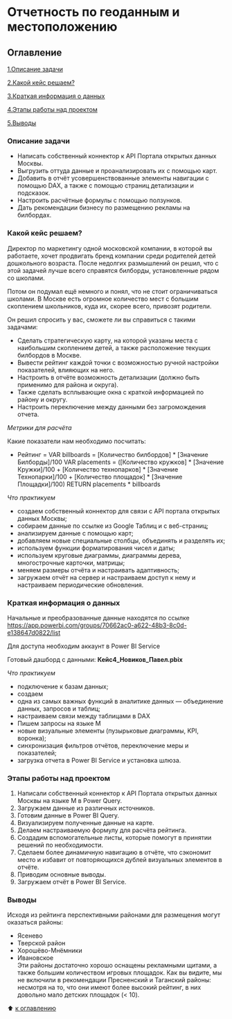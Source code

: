 # Отчетность по геоданным и местоположению

## Оглавление

[1.Описание задачи](https://github.com/PavelNovikov888/practical_work/tree/master/%D0%98%D0%BD%D1%81%D1%82%D1%80%D1%83%D0%BC%D0%B5%D0%BD%D1%82%D1%8B%20%D0%B0%D0%BD%D0%B0%D0%BB%D0%B8%D1%82%D0%B8%D0%BA%D0%B0%20%D0%B4%D0%B0%D0%BD%D0%BD%D1%8B%D1%85/PowerBI/%D0%90%D0%BD%D0%B0%D0%BB%D0%B8%D1%82%D0%B8%D0%BA%D0%B0%20%D0%BC%D0%B0%D1%80%D0%BA%D0%B5%D1%82%D0%B8%D0%BD%D0%B3%D0%B0%20%D0%B8%20%D0%BF%D1%80%D0%BE%D0%B4%D0%B0%D0%B6#%D0%BE%D0%BF%D0%B8%D1%81%D0%B0%D0%BD%D0%B8%D0%B5-%D0%B7%D0%B0%D0%B4%D0%B0%D1%87%D0%B8)

[2.Какой кейс решаем?](https://github.com/PavelNovikov888/practical_work/tree/master/%D0%98%D0%BD%D1%81%D1%82%D1%80%D1%83%D0%BC%D0%B5%D0%BD%D1%82%D1%8B%20%D0%B0%D0%BD%D0%B0%D0%BB%D0%B8%D1%82%D0%B8%D0%BA%D0%B0%20%D0%B4%D0%B0%D0%BD%D0%BD%D1%8B%D1%85/PowerBI/%D0%90%D0%BD%D0%B0%D0%BB%D0%B8%D1%82%D0%B8%D0%BA%D0%B0%20%D0%BC%D0%B0%D1%80%D0%BA%D0%B5%D1%82%D0%B8%D0%BD%D0%B3%D0%B0%20%D0%B8%20%D0%BF%D1%80%D0%BE%D0%B4%D0%B0%D0%B6#%D0%BA%D0%B0%D0%BA%D0%BE%D0%B9-%D0%BA%D0%B5%D0%B9%D1%81-%D1%80%D0%B5%D1%88%D0%B0%D0%B5%D0%BC)

[3.Краткая информация о данных](https://github.com/PavelNovikov888/practical_work/tree/master/%D0%98%D0%BD%D1%81%D1%82%D1%80%D1%83%D0%BC%D0%B5%D0%BD%D1%82%D1%8B%20%D0%B0%D0%BD%D0%B0%D0%BB%D0%B8%D1%82%D0%B8%D0%BA%D0%B0%20%D0%B4%D0%B0%D0%BD%D0%BD%D1%8B%D1%85/PowerBI/%D0%90%D0%BD%D0%B0%D0%BB%D0%B8%D1%82%D0%B8%D0%BA%D0%B0%20%D0%BC%D0%B0%D1%80%D0%BA%D0%B5%D1%82%D0%B8%D0%BD%D0%B3%D0%B0%20%D0%B8%20%D0%BF%D1%80%D0%BE%D0%B4%D0%B0%D0%B6#%D0%BA%D1%80%D0%B0%D1%82%D0%BA%D0%B0%D1%8F-%D0%B8%D0%BD%D1%84%D0%BE%D1%80%D0%BC%D0%B0%D1%86%D0%B8%D1%8F-%D0%BE-%D0%B4%D0%B0%D0%BD%D0%BD%D1%8B%D1%85)

[4.Этапы работы над проектом](https://github.com/PavelNovikov888/practical_work/tree/master/%D0%98%D0%BD%D1%81%D1%82%D1%80%D1%83%D0%BC%D0%B5%D0%BD%D1%82%D1%8B%20%D0%B0%D0%BD%D0%B0%D0%BB%D0%B8%D1%82%D0%B8%D0%BA%D0%B0%20%D0%B4%D0%B0%D0%BD%D0%BD%D1%8B%D1%85/PowerBI/%D0%90%D0%BD%D0%B0%D0%BB%D0%B8%D1%82%D0%B8%D0%BA%D0%B0%20%D0%BC%D0%B0%D1%80%D0%BA%D0%B5%D1%82%D0%B8%D0%BD%D0%B3%D0%B0%20%D0%B8%20%D0%BF%D1%80%D0%BE%D0%B4%D0%B0%D0%B6#%D1%8D%D1%82%D0%B0%D0%BF%D1%8B-%D1%80%D0%B0%D0%B1%D0%BE%D1%82%D1%8B-%D0%BD%D0%B0%D0%B4-%D0%BF%D1%80%D0%BE%D0%B5%D0%BA%D1%82%D0%BE%D0%BC) 

[5.Выводы](https://github.com/PavelNovikov888/practical_work/tree/master/%D0%98%D0%BD%D1%81%D1%82%D1%80%D1%83%D0%BC%D0%B5%D0%BD%D1%82%D1%8B%20%D0%B0%D0%BD%D0%B0%D0%BB%D0%B8%D1%82%D0%B8%D0%BA%D0%B0%20%D0%B4%D0%B0%D0%BD%D0%BD%D1%8B%D1%85/PowerBI/%D0%90%D0%BD%D0%B0%D0%BB%D0%B8%D1%82%D0%B8%D0%BA%D0%B0%20%D0%BC%D0%B0%D1%80%D0%BA%D0%B5%D1%82%D0%B8%D0%BD%D0%B3%D0%B0%20%D0%B8%20%D0%BF%D1%80%D0%BE%D0%B4%D0%B0%D0%B6#%D0%B2%D1%8B%D0%B2%D0%BE%D0%B4%D1%8B)


### Описание задачи

- Написать собственный коннектор к API Портала открытых данных Москвы.  
- Выгрузить оттуда данные и проанализировать их с помощью карт.  
- Добавить в отчёт усовершенствованные элементы навигации с помощью DAX, а также с помощью страниц детализации и подсказок.  
- Настроить расчётные формулы с помощью ползунков.  
- Дать рекомендации бизнесу по размещению рекламы на билбордах.  


### Какой кейс решаем?

Директор по маркетингу одной московской компании, в которой вы работаете, хочет продвигать бренд компании среди родителей детей дошкольного возраста. После недолгих размышлений он решил, что с этой задачей лучше всего справятся билборды, установленные рядом со школами.  

 Потом он подумал ещё немного и понял, что не стоит ограничиваться школами. В Москве есть огромное количество мест с большим скоплением школьников, куда их, скорее всего, привозят родители.

Он решил спросить у вас, сможете ли вы справиться с такими задачами:

- Сделать стратегическую карту, на которой указаны места с наибольшим скоплением детей, а также расположение текущих билбордов в Москве.
- Вывести рейтинг каждой точки с возможностью ручной настройки показателей, влияющих на него.
- Настроить в отчёте возможность детализации (должно быть применимо для района и округа).
- Также сделать всплывающие окна с краткой информацией по району и округу.
- Настроить переключение между данными без загромождения отчета.

*Метрики для расчёта*

Какие показатели нам необходимо посчитать:  

- Рейтинг =
VAR billboards = [Количество билбордов] * [Значение Билборды]/100
VAR placements =
([Количество кружков] * [Значение Кружки]/100 +
[Количество технопарков] * [Значение Технопарки]/100 +
[Количество площадок] * [Значение Площадки]/100)
RETURN
placements * billboards

*Что практикуем*
- создаем собственный коннектор для связи с API портала открытых данных Москвы;  
- собираем данные по ссылке из Google Таблиц и с веб-страниц; 
- анализируем данные с помощью карт; 
- добавляем новые специальные столбцы, объединять и разделять их;  
- используем функции форматирования чисел и даты;  
- используем круговые диаграммы, диаграммы дерева, многострочные карточки, матрицы;  
- меняем размеры отчёта и настраивать адаптивность;  
- загружаем отчёт на сервер и настраиваем доступ к нему и настраиваем периодические обновления.  

### Краткая информация о данных

Начальные и преобразованные данные находятся по ссылке https://app.powerbi.com/groups/70662ac0-a622-48b3-8c0d-e138647d0822/list  

Для доступа необходим аккаунт в Power BI Service  

Готовый дашборд с данными:  **Кейс4_Новиков_Павел.pbix**

*Что практикуем* 
- подключение к базам данных; 
- создаем  
- одна из самых важных функций в аналитике данных — объединение данных, запросов и таблиц;  
- настраиваем связи между таблицами в DAX 
- Пишем запросы на языке М
- новые визуальные элементы (пузырьковые диаграммы, KPI, воронка);  
- синхронизация фильтров отчётов, переключение меры и показателей;  
- загрузка отчета в Power BI Service и установка шлюза.  

### Этапы работы над проектом  

1. Написали собственный коннектор к API Портала открытых данных Москвы на языке M в Power Query.  
2. Загружаем данные из различных источников.    
3. Готовим данные в Power BI Query.   
4. Визуализируем полученные данные на карте.  
5. Делаем настраиваемую формулу для расчёта рейтинга.
6. Создадим вспомогательные листы, которые помогут в принятии решений по необходимости.
7. Сделаем более динамичную навигацию в отчёте, что сэкономит место и избавит от повторяющихся дублей визуальных элементов в отчёте.   
8. Приводим основные выводы.    
9. Загружаем отчёт в Power BI Service.    


### Выводы

Исходя из рейтинга перспективными районами для размещения могут оказаться районы:

- Ясенево
- Тверской район
- Хорошёво-Мнёмники
- Ивановское  
Эти районы достаточно хорошо оснащены рекламными щитами, а также большим количеством игровых площадок. Как вы видите, мы не включили в рекомендации Пресненский и Таганский районы: несмотря на то, что они имеют более высокий рейтинг, в них довольно мало детских площадок (< 10).

:arrow_up: [к оглавлению](https://github.com/PavelNovikov888/practical_work/tree/master/%D0%98%D0%BD%D1%81%D1%82%D1%80%D1%83%D0%BC%D0%B5%D0%BD%D1%82%D1%8B%20%D0%B0%D0%BD%D0%B0%D0%BB%D0%B8%D1%82%D0%B8%D0%BA%D0%B0%20%D0%B4%D0%B0%D0%BD%D0%BD%D1%8B%D1%85/PowerBI/%D0%90%D0%BD%D0%B0%D0%BB%D0%B8%D1%82%D0%B8%D0%BA%D0%B0%20%D0%BC%D0%B0%D1%80%D0%BA%D0%B5%D1%82%D0%B8%D0%BD%D0%B3%D0%B0%20%D0%B8%20%D0%BF%D1%80%D0%BE%D0%B4%D0%B0%D0%B6#%D0%BE%D0%B3%D0%BB%D0%B0%D0%B2%D0%BB%D0%B5%D0%BD%D0%B8%D0%B5)
